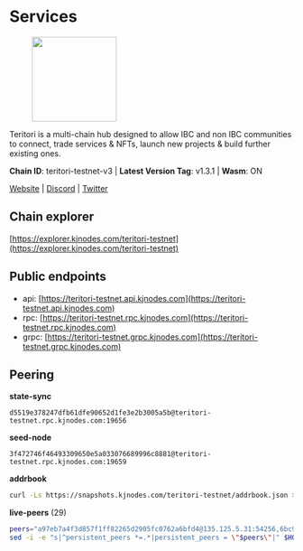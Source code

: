 # Services

<figure><img src="https://raw.githubusercontent.com/kj89/testnet_manuals/main/pingpub/logos/teritori.png" width="150" alt=""><figcaption></figcaption></figure>

Teritori is a multi-chain hub designed to allow IBC and non IBC communities  to connect, trade services & NFTs, launch new projects & build further existing ones.

**Chain ID**: teritori-testnet-v3 | **Latest Version Tag**: v1.3.1 | **Wasm**: ON

[Website](https://teritori.com) | [Discord](https://discord.gg/teritori) | [Twitter](https://twitter.com/TeritoriNetwork)




## Chain explorer
[https://explorer.kjnodes.com/teritori-testnet](https://explorer.kjnodes.com/teritori-testnet)

## Public endpoints

* api: [https://teritori-testnet.api.kjnodes.com](https://teritori-testnet.api.kjnodes.com)
* rpc: [https://teritori-testnet.rpc.kjnodes.com](https://teritori-testnet.rpc.kjnodes.com)
* grpc: [https://teritori-testnet.grpc.kjnodes.com](https://teritori-testnet.grpc.kjnodes.com)

## Peering

**state-sync**

```text
d5519e378247dfb61dfe90652d1fe3e2b3005a5b@teritori-testnet.rpc.kjnodes.com:19656
```

**seed-node**

```text
3f472746f46493309650e5a033076689996c8881@teritori-testnet.rpc.kjnodes.com:19659
```

**addrbook**
```bash
curl -Ls https://snapshots.kjnodes.com/teritori-testnet/addrbook.json > $HOME/.teritorid/config/addrbook.json
```

**live-peers** (29)
```bash
peers="a97eb7a4f3d857f1ff82265d2905fc0762a6bfd4@135.125.5.31:54256,6bc9f80a5123d62c23aadb7b5d68b740a794b0c6@207.180.194.156:36656,e1b331c1f3cba509960c65d6c6bc9b49532bcbaa@65.109.85.170:27656,d5519e378247dfb61dfe90652d1fe3e2b3005a5b@65.109.68.190:19656,bf100c1b6b44a6e96ab5691f3023cec3c27747fd@144.126.142.78:46656,3614bc766d73bebf6b73737b6690af60e7f0683e@65.108.206.118:46656,b210513cff3daa334acfc8df733944facc1b061f@144.76.201.43:26856,303666c503cd27161529692de701f5b2d3a2f043@65.109.23.114:15956,69012ce642095e15f588ddb154327633bb2ecb9c@65.109.39.223:26656,b6640a6b6062be34a0b5eedb0524c320f31959ef@65.108.234.26:28656,4ebfdac0d496be2407c02202e5ad6f226a11b37a@65.21.134.202:26736,c89ecc57dc30addb7e9032684916725c25b2a6c5@162.55.103.44:26656,b9bd31a2a68a09d324a9deaf41144ff6d0dbe260@65.108.192.123:15656,31413c99357d0cfc48a46767ade171db2ea0205e@135.181.138.160:46656,15dd94f68c450da2c3b7c60b6364e3dce6f0cbf2@185.193.66.68:26641,8ef4ef39a887861744717feacc350403387c4c56@65.109.38.54:21096,39a4dbd5a4199187bf4f6b30ac03156b3e3d7b29@65.21.139.170:20026,6a94690aa76f7ffbfa1ee93c50dddfb571f159b6@5.189.130.43:19656,5ae1012f9b0f4672d8152de903d115dd2f1a3ee3@65.21.170.3:27656,ec0c58dbfe67a12ea16951134e29a6566ac05add@185.217.125.98:26656,ac94097daec8a32d4ed3f074f26f214cedfbb541@85.173.112.154:26656,07d196ccefcadc548c6cd06cfea425f1544b1495@213.239.217.52:41656,e78cee0e46927e483212e0313a35da6cc9151ed5@65.109.28.219:15956,ec8faa221a99f5c6d8f647cd08f60f2ace0ed1e2@65.109.112.20:11044,66359b449c124c166a50f96038d493fec398dfbe@149.102.153.186:19656,b33ebb4672f929dddde1365c9678a39abfd881fb@54.202.144.51:26656,c56b132be41b247c9f8fa1f2addaca57f9946e29@75.119.159.159:44656,53f69cd52a4b633179b9e762cf8d51f6696a27f6@51.159.141.148:26656,ade4d8bc8cbe014af6ebdf3cb7b1e9ad36f412c0@176.9.82.221:15956"
sed -i -e "s|^persistent_peers *=.*|persistent_peers = \"$peers\"|" $HOME/.teritorid/config/config.toml
```
